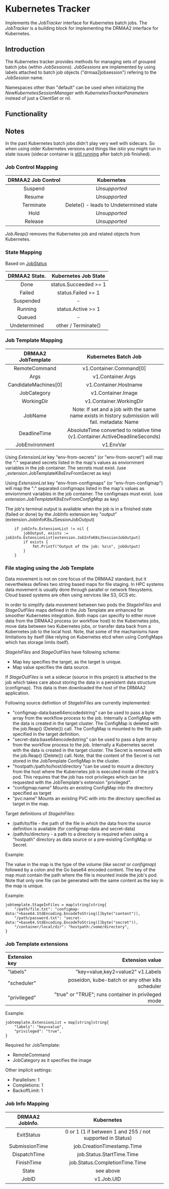 # Kubernetes Tracker

Implements the _JobTracker_ interface for Kubernetes batch jobs.
The _JobTracker_ is a building block for implementing the DRMAA2
interface for Kubernetes.

## Introduction

The Kubernetes tracker provides methods for managing sets of 
grouped batch jobs (within _JobSessions_). _JobSessions_ are
implemented by using labels attached to batch job objects 
("drmaa2jobsession") refering to the _JobSession_ name.

Namespaces other than "default" can be used when initializing
the _NewKubernetesSessionManager_ with _KubernetesTrackerParameters_
instead of just a ClientSet or nil.

## Functionality

## Notes

In the past Kubernetes batch jobs didn't play very well with sidecars.
So when using older Kubernetes versions and things like _istio_ you might run in state
issues (sidecar container is [still running](https://github.com/istio/istio/issues/6324)
after batch job finished).

### Job Control Mapping

| DRMAA2 Job Control | Kubernetes      |
| :-----------------:|:---------------:|
| Suspend            | *Unsupported*   |
| Resume             | *Unsupported*   |
| Terminate          | Delete() - leads to Undetermined state |
| Hold               | *Unsupported*   |
| Release            | *Unsupported*   |

_Job.Reap()_ removes the Kubernetes job and related objects from Kubernetes.

### State Mapping

Based on [JobStatus](https://kubernetes.io/docs/api-reference/batch/v1/definitions/#_v1_jobstatus)

|  DRMAA2 State.                | Kubernetes Job State  |
| :----------------------------:|:---------------------:|
| Done                          | status.Succeeded >= 1 |
| Failed                        | status.Failed >= 1    |
| Suspended                     | -                     |
| Running                       | status.Active >= 1    |
| Queued                        | -                     |
| Undetermined                  | other  / Terminate()  |

### Job Template Mapping

| DRMAA2 JobTemplate   | Kubernetes Batch Job            |
| :-------------------:|:-------------------------------:|
| RemoteCommand        | v1.Container.Command[0]         |
| Args                 | v1.Container.Args               |
| CandidateMachines[0] | v1.Container.Hostname           |
| JobCategory          | v1.Container.Image              |
| WorkingDir           | v1.Container.WorkingDir         |
| JobName              | Note: If set and a job with the same name exists in history submission will fail. metadata: Name |
| DeadlineTime         | AbsoluteTime converted to relative time (v1.Container.ActiveDeadlineSeconds) |
| JobEnvironment       | v1.EnvVar                       |

Using _ExtensionList_  key "env-from-secrets" (or "env-from-secret") will map the ":" separated secrets listed in the map's values as enviornment variables in the job container. The secrets must exist.
(use _extension.JobTemplateK8sEnvFromSecret as key)

Using _ExtensionList_  key "env-from-configmaps" (or "env-from-configmap") will map the ":" separated configmaps listed in the map's values as enviornment variables in the job container. The configmaps must exist. (use _extension.JobTemplateK8sEnvFromConfigMap_ as key)

The job's terminal output is available when the job is in a finished state (failed or done) by
the JobInfo extension key "output" (extension.JobInfoK8sJSessionJobOutput)

```
	if jobInfo.ExtensionList != nil {
		jobOutput, exists := jobInfo.ExtensionList[extension.JobInfoK8sJSessionJobOutput]
		if exists {
			fmt.Printf("Output of the job: %s\n", jobOutput)
		}
	}
```

### File staging using the Job Template

Data movement is not on core focus of the DRMAA2 standard, but it nevertheless defines two string based maps for file staging. In HPC systems data movement is usually done through parallel or network
filesystems. Cloud based systems are often using services like S3, GCS etc.

In order to simplify data movement between two pods the _StageInFiles_ and
_StageOutFiles_ maps defined in the Job Template are enhanced for smoother
Kubernetes integration. Both maps can specifiy to either move data
from the DRMAA2 process (or workflow host) to the Kubernetes jobs,
move data between two Kubernetes jobs, or transfer data back from
a Kubernetes job to the local host. Note, that some of the machanisms
have limitations by itself (like relying on Kubernetes etcd when
using ConfigMaps which has storage limits itself).

_StageInFiles_ and _StageOutFiles_  have following scheme:
- Map key specifies the target, as the target is unique.
- Map value specifies the data source.

If _StageOutFiles_ is set a sidecar (source in this project) is attached to the job
which takes care about storing the data in a persistent data structure (configmap).
This data is then downloaded the host of the DRMAA2 application.



Following source definition of _StageInFiles_ are currently implemented:
- "configmap-data:base64encodedstring" can be used to pass a byte array from the workflow process to the job. Internally a ConfigMap with the data is created in the target cluster. The ConfigMap is deleted
with the job.Reap() (Delete()) call. The ConfigMap is mounted to the file path specified in the
target definition.
- "secret-data:base64encodedstring" can be used to pass a byte array from the workflow 
process to the job. Internally a Kubernetes secret with the data is created in the 
target cluster. The Secret is removed with the job.Reap() (Delete()) call. Note, that
the content of the Secret is not stored in the JobTemplate ConfigMap in the cluster.
- "hostpath:/path/to/host/directory "can be used to mount a directory from the host where
the Kubernetes job is executed inside of the job's pod. This requires that the job
has root privileges which can be requested with the JobTemplate's extension "privileged".
- "configmap:name" Mounts an existing ConfigMap into the directory specified as target
- "pvc:name" Mounts an existing PVC with into the directory specified as target in the map. 

Target definitions of _StageInFiles_:
- /path/to/file - the path of the file in which the data from the source
definition is available (for configmap-data and secret-data)
- /path/to/directory - a path to a directory is required when using a "hostpath" 
directory as data source or a pre-existing ConfigMap or Secret.

Example:

The value in the map is the type of the volume (like _secret_ or _configmap_)
followed by a colon and the Go base64 encoded content. The key of
the map must contain the path where the file is mounted inside the job's pod.
Note that only one file can be generated with the same content as the key
in the map is unique.

Example:

    jobtemplate.StageInFiles = map[string]string{
        "/path/file.txt": "configmap-data:"+base64.StdEncoding.EncodeToString([]byte("content")),
        "/path/password.txt": "secret-data:"+base64.StdEncoding.EncodeToString([]byte("secret")),
        "/container/local/dir": "hostpath:/some/directory",
    }

### Job Template extensions

| Extension key | Extension value                   |
|:--------------|----------------------------------:|
| "labels"      | "key=value,key2=value2" v1.Labels |
| "scheduler"   | poseidon, kube-batch or any other k8s scheduler |
| "privileged"  | "true" or "TRUE"; runs container in privileged mode |

Example:

    jobtemplate.ExtensionList = map[string]string{
        "labels": "key=value",
        "privileged": "true",
    }

Required for JobTemplate:
* RemoteCommand
* JobCategory as it specifies the image

Other implicit settings:
* Parallelism: 1
* Completions: 1
* BackoffLimit: 1

### Job Info Mapping

| DRMAA2 JobInfo.      | Kubernetes                           |
| :-------------------:|:------------------------------------:|
| ExitStatus           |  0 or 1 (1 if between 1 and 255 / not supported in Status)  |
| SubmissionTime       | job.CreationTimestamp.Time           |
| DispatchTime         | job.Status.StartTime.Time            |
| FinishTime           | job.Status.CompletionTime.Time       |
| State                | see above                            |
| JobID                | v1.Job.UID |
